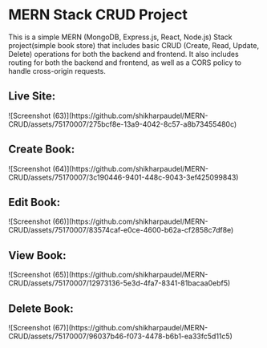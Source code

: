<h1>MERN Stack CRUD Project</h1>
<p>This is a simple MERN (MongoDB, Express.js, React, Node.js) Stack project(simple book store) that includes basic CRUD (Create, Read, Update, Delete) operations for both the backend and frontend. 
  It also includes routing for both the backend and frontend, as well as a CORS policy to handle cross-origin requests.</p>
<h2>Live Site:</h2>![Screenshot (63)](https://github.com/shikharpaudel/MERN-CRUD/assets/75170007/275bcf8e-13a9-4042-8c57-a8b73455480c)
<h2>Create Book:</h2>![Screenshot (64)](https://github.com/shikharpaudel/MERN-CRUD/assets/75170007/3c190446-9401-448c-9043-3ef425099843)
<h2>Edit Book:</h2>![Screenshot (66)](https://github.com/shikharpaudel/MERN-CRUD/assets/75170007/83574caf-e0ce-4600-b62a-cf2858c7df8e)
<h2>View Book:</h2>![Screenshot (65)](https://github.com/shikharpaudel/MERN-CRUD/assets/75170007/12973136-5e3d-4fa7-8341-81bacaa0ebf5)
<h2>Delete Book:</h2>![Screenshot (67)](https://github.com/shikharpaudel/MERN-CRUD/assets/75170007/96037b46-f073-4478-b6b1-ea33fc5d11c5)
